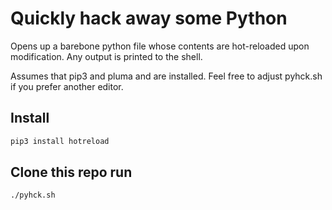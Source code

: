 # Quickly hack away some Python

Opens up a barebone python file whose contents are hot-reloaded upon modification. Any output is printed to the shell.

Assumes that pip3 and pluma and are installed. Feel free to adjust pyhck.sh if you prefer another editor.

## Install

```bash
pip3 install hotreload
```

## Clone this repo run

```bash
./pyhck.sh
```
